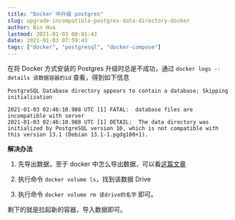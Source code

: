 ```yaml
---
title: "Docker 中升级 postgres"
slug: upgrade-incompatible-postgres-data-directory-docker
author: Bin Hua
lastmod: 2021-01-03 08:01:43
date: 2021-01-03 07:59:43
tags: ["docker", "postgresql", "docker-compose"]
---
```


在将 Docker 方式安装的 Postgres 升级时总是不成功，通过 `docker logs --details 该数据容器的id` 查看，得到如下信息

```
PostgreSQL Database directory appears to contain a database; Skipping initialization

2021-01-03 02:46:10.988 UTC [1] FATAL:  database files are incompatible with server
2021-01-03 02:46:10.988 UTC [1] DETAIL:  The data directory was initialized by PostgreSQL version 10, which is not compatible with this version 13.1 (Debian 13.1-1.pgdg100+1).
``` 

**解决办法**

1. 先导出数据，至于 docker 中怎么导出数据，可以看[这篇文章](/deploy-via-docker/)

2. 执行命令 `docker volume ls`，找到该数据 Drive

3. 执行命令 `docker volume rm 该drive的名字` 即可。

剩下的就是拉起新的容器，导入数据即可。



